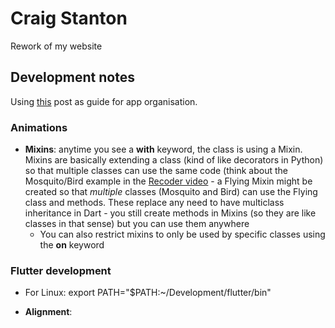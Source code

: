 # Craig Stanton

Rework of my website

## Development notes

Using [this](https://medium.com/flutter-community/flutter-code-organization-revised-b09ad5cef7f6) post as guide for app organisation.

### Animations
* **Mixins**: anytime you see a **with** keyword, the class is using a Mixin. Mixins are basically extending a class (kind of like decorators in Python) so that multiple classes can use the same code (think about the Mosquito/Bird example in the [Recoder video](https://resocoder.com/2019/07/21/mixins-in-dart-understand-dart-flutter-fundamentals-tutorial/) - a Flying Mixin might be created so that *multiple* classes (Mosquito and Bird) can use the Flying class and methods. These replace any need to have multiclass inheritance in Dart - you still create methods in Mixins (so they are like classes in that sense) but you can use them anywhere
    * You can also restrict mixins to only be used by specific classes using the **on** keyword



### Flutter development 
* For Linux:
export PATH="$PATH:~/Development/flutter/bin"

* **Alignment**: 
